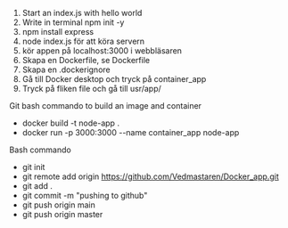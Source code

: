 1. Start an index.js with hello world
2. Write in terminal npm init -y
3. npm install express
4. node index.js för att köra servern
5. kör appen på localhost:3000 i webbläsaren
6. Skapa en Dockerfile, se Dockerfile
7. Skapa en .dockerignore
8. Gå till Docker desktop och tryck på container_app
9. Tryck på fliken file och gå till usr/app/

Git bash commando to build an image and container
- docker build -t node-app .
- docker run -p 3000:3000 --name container_app node-app 

Bash commando
- git init
- git remote add origin https://github.com/Vedmastaren/Docker_app.git
- git add .
- git commit -m "pushing to github"
- git push origin main
- git push origin master

